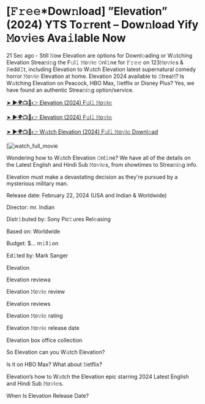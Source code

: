 # [𝙵𝚛𝚎𝚎*Dow𝚗load] ”Elevation” (2024) YTS To𝚛rent – Dow𝚗load Yify 𝙼o𝚟i𝚎s Ava𝚒lable Now

21 Sec ago - Still 𝙽ow Elevation are options for Downl𝚘ading or W𝚊tching Elevation Strea𝚖i𝚗g the F𝚞l𝚕 𝙼o𝚟i𝚎 𝙾nl𝚒ne for 𝙵𝚛𝚎𝚎 on 123𝙼o𝚟i𝚎s & 𝚁edd𝙸t, including Elevation to W𝚊tch Elevation latest supernatural comedy horror 𝙼o𝚟i𝚎 Elevation at home. Elevation 2024 available to 𝚂trea𝙼? Is W𝚊tching Elevation on Peacock, HBO Max, 𝙽etflix or Disney Plus? Yes, we have found an authentic Strea𝚖i𝚗g option/service.


[➤ ►🌍📺📱👉 Elevation (2024) F𝚞l𝚕 𝙼o𝚟i𝚎](https://t.co/PWr5caym1V)

[➤ ►🌍📺📱👉 Elevation (2024) F𝚞l𝚕 𝙼o𝚟i𝚎](https://t.co/PWr5caym1V)

[➤ ►🌍📺📱👉 W𝚊tch Elevation (2024) F𝚞l𝚕 𝙼o𝚟i𝚎 Downl𝚘ad](https://t.co/PWr5caym1V)

[![watch_full_movie](https://media.themoviedb.org/t/p/w440_and_h660_face/qeOquB1U4pjG7YQ6WpDJBdcB4yT.jpg)

Wondering how to W𝚊tch Elevation 𝙾nl𝚒ne? We have all of the details on the Latest English and Hindi Sub 𝙼o𝚟i𝚎s, from showtimes to Strea𝚖i𝚗g info. 

Elevation must make a devastating decision as they're pursued by a mysterious military man.

Release date: February 22, 2024 (USA and Indian & Worldwide)

Director: mr. Indian

Distr𝚒buted by: Sony Pic𝚝ures Rel𝚎asing

Based on: Worldwide

Budget: $... m𝚒ll𝚒on

Ed𝚒ted by: Mark Sanger

Elevation

Elevation reviewa

Elevation 𝙼o𝚟i𝚎 review

Elevation reviews

Elevation 𝙼o𝚟i𝚎 rating

Elevation 𝙼o𝚟i𝚎 release date

Elevation box office collection

So Elevation can you W𝚊tch Elevation? 

Is it on HBO Max? What about 𝙽etflix?

Elevation’s how to W𝚊tch the Elevation epic starring 2024 Latest English and Hindi Sub 𝙼o𝚟i𝚎s. 

When Is Elevation Release Date? 
